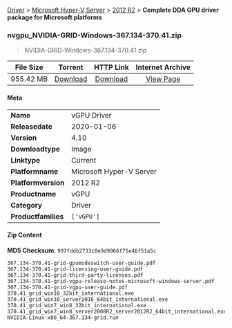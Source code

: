 
[Driver](/README.md)  >  [Microsoft Hyper-V Server](/index/Driver/Microsoft_Hyper-V_Server.md)  >  [2012 R2](/index/Driver/Microsoft_Hyper-V_Server/2012_R2.md)  >  **Complete DDA GPU driver package for Microsoft platforms**


### nvgpu_NVIDIA-GRID-Windows-367.134-370.41.zip

> NVIDIA-GRID-Windows-367.134-370.41.zip   

| **File Size** | **Torrent**  | **HTTP Link** | **Internet Archive** |
|:-------------:|:------------:|:-------------:|:--------------------:|
| 955.42 MB |  [Download](https://archive.org/download/nvgpu_NVIDIA-GRID-Windows-367.134-370.41.zip_i1a6bjvb/nvgpu_NVIDIA-GRID-Windows-367.134-370.41.zip_i1a6bjvb_archive.torrent)       | [Download](https://archive.org/compress/nvgpu_NVIDIA-GRID-Windows-367.134-370.41.zip_i1a6bjvb) | [View Page](https://archive.org/details/nvgpu_NVIDIA-GRID-Windows-367.134-370.41.zip_i1a6bjvb)       |

#### Meta

<table>
<tr><td><strong>Name</strong></td><td>vGPU Driver</td></tr>
<tr><td><strong>Releasedate</strong></td><td>2020-01-06</td></tr>
<tr><td><strong>Version</strong></td><td>4.10</td></tr>
<tr><td><strong>Downloadtype</strong></td><td>Image</td></tr>
<tr><td><strong>Linktype</strong></td><td>Current</td></tr>
<tr><td><strong>Platformname</strong></td><td>Microsoft Hyper-V Server</td></tr>
<tr><td><strong>Platformversion</strong></td><td>2012 R2</td></tr>
<tr><td><strong>Productname</strong></td><td>vGPU</td></tr>
<tr><td><strong>Category</strong></td><td>Driver</td></tr>
<tr><td><strong>Productfamilies</strong></td><td><code>['vGPU']</code></td></tr>
</table>

#### Zip Content

**MD5 Checksum**: `997fddb2733c0e9d9966f75e46f51a5c`

```text
367.134-370.41-grid-gpumodeswitch-user-guide.pdf
367.134-370.41-grid-licensing-user-guide.pdf
367.134-370.41-grid-third-party-licenses.pdf
367.134-370.41-grid-vgpu-release-notes-microsoft-windows-server.pdf
367.134-370.41-grid-vgpu-user-guide.pdf
370.41_grid_win10_32bit_international.exe
370.41_grid_win10_server2016_64bit_international.exe
370.41_grid_win7_win8_32bit_international.exe
370.41_grid_win7_win8_server2008R2_server2012R2_64bit_international.exe
NVIDIA-Linux-x86_64-367.134-grid.run
```
